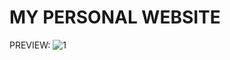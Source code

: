 # MY PERSONAL WEBSITE

PREVIEW:
![1](https://user-images.githubusercontent.com/74871953/126875369-3bb20e58-27f1-4220-9581-d64053a481a2.png)
